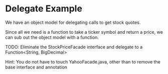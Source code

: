 # Delegate Example

We have an object model for delegating calls to get stock quotes.

Since all we need is a function to take a ticker symbol and return a price, we can sub out the object model with a function.

TODO:  Eliminate the StockPriceFacade interface and delegate to a Function<String, BigDecimal>

Hint:  You do not have to touch YahooFacade.java, other than to remove the base interface and annotation
